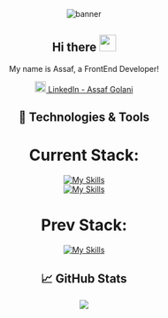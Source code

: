 <div align="center">
  <img src="https://github.com/AssafGolani/AssafGolani/assets/30038748/77df5ca2-e3a8-428d-a195-446100b94077" alt="banner" />
</div>
<div align='center'>

## Hi there <img src="https://raw.githubusercontent.com/MartinHeinz/MartinHeinz/master/wave.gif" width="30px">

<p> My name is Assaf, a FrontEnd Developer! </p>
  
<a href="https://www.linkedin.com/in/assaf-golani-2a723a13a/"><img height="20" src="https://github.com/WaylonWalker/WaylonWalker/blob/main/icon/linkedin.png?raw=true">  LinkedIn - Assaf Golani</a>

## 🔧 Technologies & Tools 

# Current Stack:
[![My Skills](https://skillicons.dev/icons?i=py,js,html,css,sass)](https://skillicons.dev)
<br/>
[![My Skills](https://skillicons.dev/icons?i=angular,react,babel,vue,redux,jest,azure)](https://skillicons.dev)

# Prev Stack:
[![My Skills](https://skillicons.dev/icons?i=java,androidstudio,spring,c,cpp)](https://skillicons.dev)



## 📈 GitHub Stats
<a href="https://github.com/AssafGolani/AssafGolani">
  <img align="center" src="https://github-readme-stats.vercel.app/api/top-langs/?username=assafgolani&theme=radical" />
</a>
<br/>

